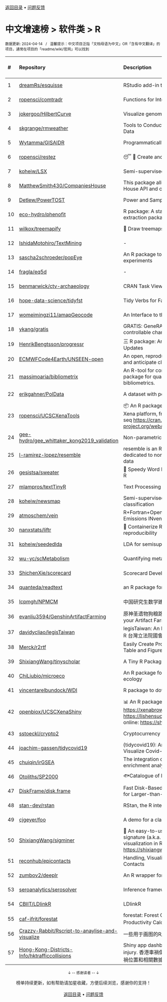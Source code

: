 <a href="https://github.com/GrowingGit/GitHub-Chinese-Top-Charts#github中文排行榜">返回目录</a> • <a href="/content/docs/feedback.md">问题反馈</a>

# 中文增速榜 > 软件类 > R
<sub>数据更新: 2024-04-14&nbsp;&nbsp;&nbsp;/&nbsp;&nbsp;&nbsp;温馨提示：中文项目泛指「文档母语为中文」OR「含有中文翻译」的项目，通常在项目的「readme/wiki/官网」可以找到</sub>

|#|Repository|Description|Stars|Average daily growth|Updated|
|:-|:-|:-|:-|:-|:-|
|1|[dreamRs/esquisse](https://github.com/dreamRs/esquisse)|RStudio add-in to make plots interactively with ggplot2|1736|1|2024-04-11|
|2|[ropensci/comtradr](https://github.com/ropensci/comtradr)|Functions for Interacting with the UN Comtrade API|59|0|2024-02-28|
|3|[jokergoo/HilbertCurve](https://github.com/jokergoo/HilbertCurve)|Visualize genomic data by Hilbert curve|40|0|2024-02-27|
|4|[skgrange/rmweather](https://github.com/skgrange/rmweather)|Tools to Conduct Meteorological Normalisation on Air Quality Data|44|0|2023-11-21|
|5|[Wytamma/GISAIDR](https://github.com/Wytamma/GISAIDR)|Programmatically interact with the GISAID database.|63|0|2024-02-01|
|6|[ropensci/restez](https://github.com/ropensci/restez)|:sleeping: :open_file_folder: Create and Query a Local Copy of GenBank in R|25|0|2023-10-25|
|7|[koheiw/LSX](https://github.com/koheiw/LSX)|Semi-supervised algorithm for document scaling|53|0|2024-03-05|
|8|[MatthewSmith430/CompaniesHouse](https://github.com/MatthewSmith430/CompaniesHouse)|This package allows to extract data from the Companies House API and create interlocking directorates networks|25|0|2024-01-19|
|9|[Detlew/PowerTOST](https://github.com/Detlew/PowerTOST)|Power and Sample Size for (Bio)Equivalence Studies|18|0|2024-03-19|
|10|[eco-hydro/phenofit](https://github.com/eco-hydro/phenofit)|R package: A state-of-the-art Vegetation Phenology extraction package, phenofit|67|0|2024-01-23|
|11|[wilkox/treemapify](https://github.com/wilkox/treemapify)|🌳 Draw treemaps in ggplot2|210|0|2023-10-17|
|12|[IshidaMotohiro/TextMining](https://github.com/IshidaMotohiro/TextMining)|-|18|0|2023-11-02|
|13|[sascha2schroeder/popEye](https://github.com/sascha2schroeder/popEye)|An R package to analyze eye-tracking data from reading experiments|20|0|2024-03-19|
|14|[fragla/eq5d](https://github.com/fragla/eq5d)|-|20|0|2024-02-16|
|15|[benmarwick/ctv-archaeology](https://github.com/benmarwick/ctv-archaeology)|CRAN Task View: Archaeological Science|142|0|2024-03-14|
|16|[hope-data-science/tidyfst](https://github.com/hope-data-science/tidyfst)|Tidy Verbs for Fast Data Manipulation|94|0|2024-04-08|
|17|[womeimingzi11/amapGeocode](https://github.com/womeimingzi11/amapGeocode)|An Interface to the AutoNavi Maps API Geocoding Services|11|0|2023-10-31|
|18|[ykang/gratis](https://github.com/ykang/gratis)|GRATIS: GeneRAting TIme Series with diverse and controllable characteristics|76|0|2024-04-08|
|19|[HenrikBengtsson/progressr](https://github.com/HenrikBengtsson/progressr)|三 R package: An Inclusive, Unifying API for Progress Updates|274|0|2023-12-12|
|20|[ECMWFCode4Earth/UNSEEN-open](https://github.com/ECMWFCode4Earth/UNSEEN-open)|An open, reproducible and transferable workflow to assess and anticipate climate extremes beyond the observed record|16|0|2024-04-01|
|21|[massimoaria/bibliometrix](https://github.com/massimoaria/bibliometrix)|An R-tool for comprehensive science mapping analysis. A package for quantitative research in scientometrics and bibliometrics.|456|0|2024-04-08|
|22|[erikgahner/PolData](https://github.com/erikgahner/PolData)|A dataset with political datasets|525|0|2024-04-13|
|23|[ropensci/UCSCXenaTools](https://github.com/ropensci/UCSCXenaTools)|:package: An R package for accessing genomics data from UCSC Xena platform, from cancer multi-omics to single-cell RNA-seq https://cran.r-project.org/web/packages/UCSCXenaTools/|98|0|2024-01-13|
|24|[gee-hydro/gee_whittaker_kong2019_validation](https://github.com/gee-hydro/gee_whittaker_kong2019_validation)|Non-parametric weighted Whittaker smoothing|31|0|2024-04-11|
|25|[l-ramirez-lopez/resemble](https://github.com/l-ramirez-lopez/resemble)|resemble is an R package which implements functions dedicated to non-linear modelling of complex spectroscopy data|19|0|2024-02-16|
|26|[gesistsa/sweater](https://github.com/gesistsa/sweater)|👚 Speedy Word Embedding Association Test & Extras using R|27|0|2023-11-10|
|27|[mlampros/textTinyR](https://github.com/mlampros/textTinyR)|Text Processing for Small or Big Data Files in R|38|0|2023-12-05|
|28|[koheiw/newsmap](https://github.com/koheiw/newsmap)|Semi-supervised algorithm for geographical document classification|56|0|2024-04-10|
|29|[atmoschem/vein](https://github.com/atmoschem/vein)| R+Fortran+OpenMP package to estimate Vehicular Emissions INventories VEIN. |42|0|2024-04-10|
|30|[nanxstats/liftr](https://github.com/nanxstats/liftr)|🐳 Containerize R Markdown documents for continuous reproducibility|169|0|2024-03-11|
|31|[koheiw/seededlda](https://github.com/koheiw/seededlda)|LDA for semisupervised topic modeling|62|0|2024-04-10|
|32|[wu-yc/scMetabolism](https://github.com/wu-yc/scMetabolism)|Quantifying metabolism activity at the single-cell resolution|86|0|2024-02-08|
|33|[ShichenXie/scorecard](https://github.com/ShichenXie/scorecard)|Scorecard Development in R, 评分卡|157|0|2024-04-13|
|34|[quanteda/readtext](https://github.com/quanteda/readtext)|an R package for reading text files|115|0|2024-02-27|
|35|[lcpmgh/NPMCM](https://github.com/lcpmgh/NPMCM)|中国研究生数学建模竞赛获奖数据及可视化分析|11|0|2024-03-07|
|36|[evanliu3594/GenshinArtifactFarming](https://github.com/evanliu3594/GenshinArtifactFarming)|原神圣遗物狗粮路线规划装置   Planning tools for customizing your Artifact Farming Route in Genshin Impact|5|0|2023-12-27|
|37|[davidycliao/legisTaiwan](https://github.com/davidycliao/legisTaiwan)|legisTaiwan: An Interface to Access Taiwan Legislative API in R 台灣立法院國會系統 API |22|0|2024-02-25|
|38|[Merck/r2rtf](https://github.com/Merck/r2rtf)|Easily Create Production-Ready Rich Text Format (RTF) Table and Figure|72|0|2024-02-08|
|39|[ShixiangWang/tinyscholar](https://github.com/ShixiangWang/tinyscholar)|A Tiny R Package to Get and Show Google Scholar Profile|8|0|2024-01-05|
|40|[ChiLiubio/microeco](https://github.com/ChiLiubio/microeco)|An R package for data analysis in microbial community ecology|170|0|2024-04-12|
|41|[vincentarelbundock/WDI](https://github.com/vincentarelbundock/WDI)|R package to download World Bank data|198|0|2023-11-23|
|42|[openbiox/UCSCXenaShiny](https://github.com/openbiox/UCSCXenaShiny)|📊 An R package for interactively exploring UCSC Xena https://xenabrowser.net/datapages/; Book: https://lishensuo.github.io/UCSCXenaShiny_Book; App online: https://shiny.hiplot.cn/ucsc-xena-shiny/, htt ...|83|0|2024-04-13|
|43|[sstoeckl/crypto2](https://github.com/sstoeckl/crypto2)|Cryptocurrency Market Data|45|0|2024-01-29|
|44|[joachim-gassen/tidycovid19](https://github.com/joachim-gassen/tidycovid19)|{tidycovid19}: An R Package to Download, Tidy and Visualize Covid-19 Related Data|146|0|2024-03-18|
|45|[chuiqin/irGSEA](https://github.com/chuiqin/irGSEA)|The integration of single cell rank-based gene set enrichment analysis|81|0|2024-03-29|
|46|[Otoliths/SP2000](https://github.com/Otoliths/SP2000)|🐟Catalogue of Life toolkit for R|12|0|2023-11-29|
|47|[DiskFrame/disk.frame](https://github.com/DiskFrame/disk.frame)|Fast Disk-Based Parallelized Data Manipulation Framework for Larger-than-RAM Data|592|0|2024-02-05|
|48|[stan-dev/rstan](https://github.com/stan-dev/rstan)|RStan, the R interface to Stan|1001|0|2024-03-28|
|49|[cjgeyer/foo](https://github.com/cjgeyer/foo)|A demo for a class|35|0|2024-01-23|
|50|[ShixiangWang/sigminer](https://github.com/ShixiangWang/sigminer)|🌲 An easy-to-use and scalable toolkit for genomic alteration signature (a.k.a. mutational signature) analysis and visualization in R https://shixiangwang.github.io/sigminer/reference/index.html|134|0|2024-03-13|
|51|[reconhub/epicontacts](https://github.com/reconhub/epicontacts)|Handling, Visualisation and Analysis of Epidemiological Contacts|15|0|2024-02-26|
|52|[zumbov2/deeplr](https://github.com/zumbov2/deeplr)|An R wrapper for the DeepL Translator API|36|0|2024-03-28|
|53|[seroanalytics/serosolver](https://github.com/seroanalytics/serosolver)|Inference framework for serological data|15|0|2024-04-09|
|54|[CBIIT/LDlinkR](https://github.com/CBIIT/LDlinkR)|LDlinkR|49|0|2024-04-10|
|55|[caf-ifrit/forestat](https://github.com/caf-ifrit/forestat)|forestat: Forest Carbon Sequestration and Potential Productivity Calculation 森林碳汇计量和潜力计算|6|0|2024-02-20|
|56|[Crazzy-Rabbit/Rscript-to-anaylise-and-visualize](https://github.com/Crazzy-Rabbit/Rscript-to-anaylise-and-visualize)|一些用于画图的R脚本|7|0|2024-03-19|
|57|[Hong-Kong-Districts-Info/hktrafficcollisions](https://github.com/Hong-Kong-Districts-Info/hktrafficcollisions)|Shiny app dashboard of HK traffic collisions that result in injury.   香港車禍傷亡資料庫：利用互動地圖和儀表版，將香港車禍位置和相關數據可視化。|6|0|2024-01-20|

<div align="center">
    <p><sub>↓ -- 感谢读者 -- ↓</sub></p>
    榜单持续更新，如有帮助请加星收藏，方便后续浏览，感谢你的支持！
</div>

<br/>

<div align="center"><a href="https://github.com/GrowingGit/GitHub-Chinese-Top-Charts#github中文排行榜">返回目录</a> • <a href="/content/docs/feedback.md">问题反馈</a></div>
